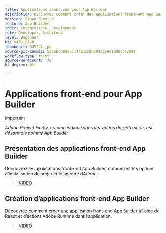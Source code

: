 ```yaml
---
title: Applications front-end pour App Builder
description: Découvrez comment créer des applications front-end App Builder.
version: Cloud Service
feature: App Builder
topic: Integrations, Development
role: Developer, Architect
level: Beginner
kt: 9458,9479
thumbnail: 339244.jpg
source-git-commit: 528abc0938a71746c2c8b69382c961686cc42634
workflow-type: tm+mt
source-wordcount: '79'
ht-degree: 0%

---
```



# Applications front-end pour App Builder

>[!IMPORTANT]
>
> _Adobe Project Firefly, comme indiqué dans les vidéos de cette série, est désormais nommé App Builder_

## Présentation des applications front-end App Builder

Découvrez les applications front-end App Builder, notamment les options d’initialisation de projet et le spectre d’Adobe.

>[!VIDEO](https://video.tv.adobe.com/v/339247/?quality=12&learn=on)

## Création d’applications front-end App Builder

Découvrez comment créer une application front-end App Builder à l’aide de React et d’actions Adobe Runtime dans l’application.

>[!VIDEO](https://video.tv.adobe.com/v/339248/?quality=12&learn=on)
